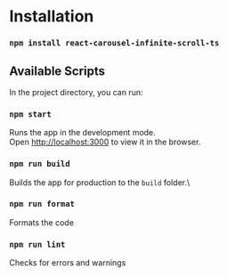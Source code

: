 # Installation

### `npm install react-carousel-infinite-scroll-ts`

## Available Scripts

In the project directory, you can run:

### `npm start`

Runs the app in the development mode.\
Open [http://localhost:3000](http://localhost:3000) to view it in the browser.

### `npm run build`

Builds the app for production to the `build` folder.\

### `npm run format`

Formats the code

### `npm run lint`

Checks for errors and warnings
